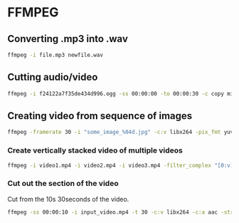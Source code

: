 # FFMPEG

## Converting .mp3 into .wav

```bash
ffmpeg -i file.mp3 newfile.wav
```

## Cutting audio/video

```bash
ffmpeg -i f24122a7f35de434d996.ogg -ss 00:00:00 -to 00:00:30 -c copy mini.ogg
```


## Creating video from sequence of images

```bash
ffmpeg -framerate 30 -i "some_image_%04d.jpg" -c:v libx264 -pix_fmt yuv420p output_video.mp4
```

### Create vertically stacked video of multiple videos


```bash
ffmpeg -i video1.mp4 -i video2.mp4 -i video3.mp4 -filter_complex "[0:v][1:v][2:v]vstack=inputs=3" output.mp4
```

### Cut out the section of the video

Cut from the 10s 30seconds of the video.

```bash
ffmpeg -ss 00:00:10 -i input_video.mp4 -t 30 -c:v libx264 -c:a aac -strict experimental output_video.mp4
```
